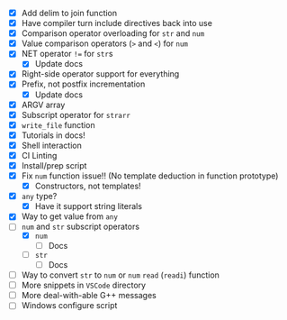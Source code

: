 - [x] Add delim to join function
- [x] Have compiler turn include directives back into use
- [x] Comparison operator overloading for `str` and `num`
- [x] Value comparison operators (`>` and `<`) for `num`
- [x] NET operator `!=` for `str`s
  - [x] Update docs
- [x] Right-side operator support for everything
- [x] Prefix, not postfix incrementation
  - [x] Update docs
- [x] ARGV array
- [x] Subscript operator for `strarr`
- [x] `write_file` function
- [x] Tutorials in docs!
- [x] Shell interaction
- [x] CI Linting
- [x] Install/prep script
- [x] Fix `num` function issue!! (No template deduction in function prototype)
  - [x] Constructors, not templates!
- [x] `any` type?
  - [x] Have it support string literals
- [x] Way to get value from `any`
- [ ] `num` and `str` subscript operators
  - [x] `num`
    - [ ] Docs
  - [ ] `str`
    - [ ] Docs
- [ ] Way to convert `str` to `num` or `num` `read` (`readi`) function
- [ ] More snippets in `VSCode` directory
- [ ] More deal-with-able G++ messages
- [ ] Windows configure script
